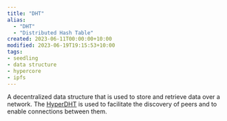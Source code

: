```yaml
---
title: "DHT"
alias:
  - "DHT"
  - "Distributed Hash Table"
created: 2023-06-11T00:00:00+10:00
modified: 2023-06-19T19:15:53+10:00
tags:
- seedling
- data structure
- hypercore
- ipfs
---
```


A decentralized data structure that is used to store and retrieve data over a network. The [HyperDHT](notes/hyperdht.md) is used to facilitate the discovery of peers and to enable connections between them.